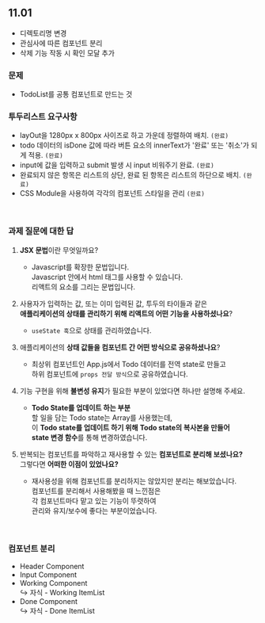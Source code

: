 ## 11.01 
- 디렉토리명 변경
- 관심사에 따른 컴포넌트 분리
- 삭제 기능 작동 시 확인 모달 추가

### 문제
- TodoList를 공통 컴포넌트로 만드는 것




### 투두리스트 요구사항

- layOut을 1280px x 800px 사이즈로 하고 가운데 정렬하여 배치. `(완료)`
- todo 데이터의 isDone 값에 따라 버튼 요소의 innerText가 '완료' 또는 '취소'가 되게 적용. `(완료)`
- input에 값을 입력하고 submit 발생 시 input 비워주기 완료. `(완료)`
- 완료되지 않은 항목은 리스트의 상단, 완료 된 항목은 리스트의 하단으로 배치. `(완료)`
- CSS Module을 사용하여 각각의 컴포넌트 스타일을 관리 `(완료)`

<br>

### 과제 질문에 대한 답

1. **JSX 문법**이란 무엇일까요?

   - Javascript를 확장한 문법입니다.  
     Javascript 안에서 html 태그를 사용할 수 있습니다.  
     리액트의 요소를 그리는 문법입니다.

2. 사용자가 입력하는 값, 또는 이미 입력된 값, 투두의 타이들과 같은  
   **애플리케이션의 상태를 관리하기 위해 리액트의 어떤 기능을 사용하셨나요**?

   - `useState 훅`으로 상태를 관리하였습니다.

3. 애플리케이션의 **상태 값들을 컴포넌트 간 어떤 방식으로 공유하셨나요**?

   - 최상위 컴포넌트인 App.js에서 Todo 데이터를 전역 state로 만들고  
     하위 컴포넌트에 `props 전달 방식`으로 공유하였습니다.

4. 기능 구현을 위해 **불변성 유지**가 필요한 부분이 있었다면 하나만 설명해 주세요.

   - **Todo State를 업데이트 하는 부분**  
     할 일을 담는 Todo state는 Array를 사용했는데,  
     이 **Todo state를 업데이트 하기 위해**
     **Todo state의 복사본을 만들어  
     state 변경 함수**를 통해 변경하였습니다.

5. 반복되는 컴포넌트를 파악하고 재사용할 수 있는 **컴포넌트로 분리해 보셨나요?**  
   그렇다면 **어떠한 이점이 있었나요?**
   - 재사용성을 위해 컴포넌트를 분리하지는 않았지만 분리는 해보았습니다.  
     컴포넌트를 분리해서 사용해봤을 때 느낀점은  
     각 컴포넌트마다 맡고 있는 기능이 뚜렷하여  
     관리와 유지/보수에 좋다는 부분이었습니다.

<br>

### 컴포넌트 분리

- Header Component
- Input Component
- Working Component  
  ↪ 자식 - Working ItemList
- Done Component  
  ↪ 자식 - Done ItemList


